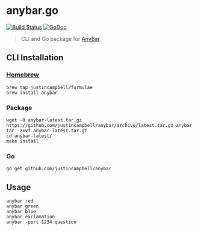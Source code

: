 # anybar.go
[![Build Status](https://travis-ci.org/justincampbell/anybar.svg?branch=master)](https://travis-ci.org/justincampbell/anybar)
[![GoDoc](https://godoc.org/github.com/justincampbell/anybar?status.svg)](https://godoc.org/github.com/justincampbell/anybar)

> CLI and Go package for [AnyBar](https://github.com/tonsky/AnyBar)

## CLI Installation

### [Homebrew](http://brew.sh)

    brew tap justincampbell/formulae
    brew install anybar

### Package

    wget -O anybar-latest.tar.gz https://github.com/justincampbell/anybar/archive/latest.tar.gz anybar
    tar -zxvf anybar-latest.tar.gz
    cd anybar-latest/
    make install

### Go

    go get github.com/justincampbell/anybar

## Usage

    anybar red
    anybar green
    anybar blue
    anybar exclamation
    anybar -port 1234 question
